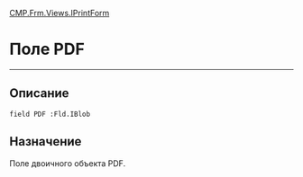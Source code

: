 ﻿---
Link: CMP.Frm.Views.IPrintForm.@PDF
---

<!---  Навигация
[Имя проекта](#) :
-->
[CMP.Frm.Views.IPrintForm](Default)

# Поле PDF
---

## Описание

    field PDF :Fld.IBlob

<!--
## Аргументы{#Args}

### Аргумент1

Описание аргумента 1
-->

## Назначение

Поле двоичного объекта PDF.

<!--
## Пример

    PDF...
-->

